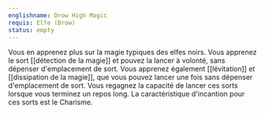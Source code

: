 ```yaml
---
englishname: Drow High Magic
requis: Elfe (Drow)
status: empty
---
```

Vous en apprenez plus sur la magie typiques des elfes noirs. Vous apprenez le sort [[détection de la magie]] et pouvez la lancer à volonté, sans dépenser d'emplacement de sort. Vous apprenez également [[lévitation]] et [[dissipation de la magie]], que vous pouvez lancer une fois sans dépenser d'emplacement de sort. Vous regagnez la capacité de lancer ces sorts lorsque vous terminez un repos long. La caractéristique d'incantion pour ces sorts est le Charisme.
